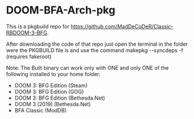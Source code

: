 # DOOM-BFA-Arch-pkg
This is a pkgbuild repo for https://github.com/MadDeCoDeR/Classic-RBDOOM-3-BFG.

After downloading the code of that repo just open the terminal in the folder were the PKGBUILD file is and use the command makepkg --syncdeps -f (requires fakeroot)

Note: The Built binary can work only with ONE and only ONE of the following installed to your home folder:

- DOOM 3: BFG Edition (Steam)
- DOOM 3: BFG Edition (GOG)
- DOOM 3: BFG Edition (Bethesda.Net)
- DOOM 3 (2019) (Bethesda.Net)
- BFA Classic (ModDB)
